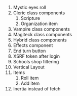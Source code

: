 1. Mystic eyes roll
2. Cleric class components
   1. Scripture
   2. Organization item
3. Vampire class components
4. Magiteck class components
5. Hybrid class components
6. Effects component
7. End turn button
8. XSRF token after login
9. Schools shop filtering
10. Vertical Layout
11. Items
    1. Roll item
    2. Add item
12. Inertia instead of fetch
